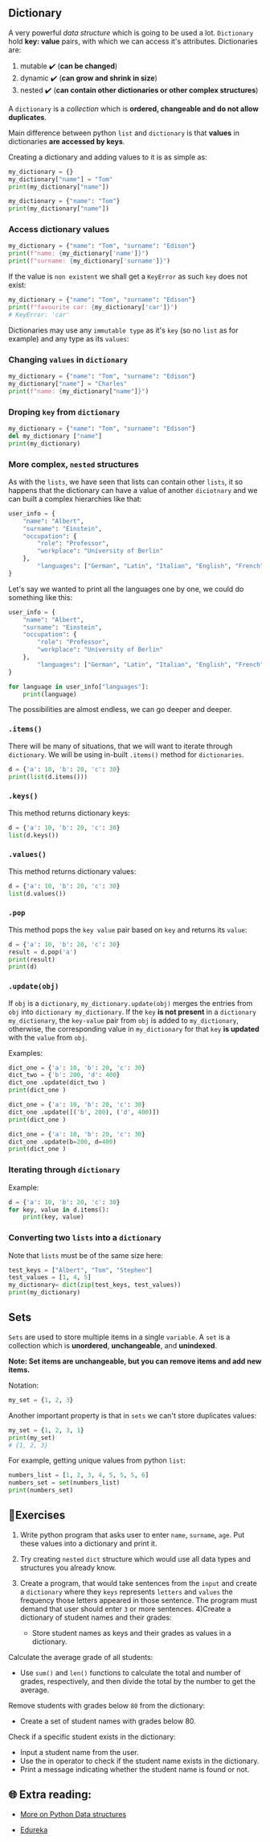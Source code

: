 ## Dictionary

A very powerful _data structure_ which is going to be used a lot. `Dictionary` hold **key: value** pairs, with which we can access it's attributes.
Dictionaries are: 

1. mutable ✔️ (**can be changed**)
1. dynamic ✔️ (**can grow and shrink in size**)
1. nested ✔️ (**can contain other dictionaries or other complex structures**)

A `dictionary` is a _collection_ which is **ordered, changeable and do not allow duplicates**.

Main difference between python `list` and `dictionary` is that **values** in dictionaries **are accessed by keys**.

Creating a dictionary and adding values to it is as simple as: 

```python
my_dictionary = {}
my_dictionary["name"] = "Tom"
print(my_dictionary["name"])
```

```python
my_dictionary = {"name": "Tom"}
print(my_dictionary["name"])
```

### Access dictionary values

```python
my_dictionary = {"name": "Tom", "surname": "Edison"}
print(f"name: {my_dictionary['name']}")
print(f"surname: {my_dictionary['surname']}")
```

If the value is `non existent` we shall get a `KeyError` as such `key` does not exist:

```python
my_dictionary = {"name": "Tom", "surname": "Edison"}
print(f"favourite car: {my_dictionary['car']}")
# KeyError: 'car'
```

Dictionaries may use any `immutable type` as it's `key` (so no `list` as for example) and any type as its `values`:
### Changing `values` in `dictionary`

```python
my_dictionary = {"name": "Tom", "surname": "Edison"}
my_dictionary["name"] = "Charles"
print(f"name: {my_dictionary["name"]}")
```

### Droping `key` from `dictionary`

```python
my_dictionary = {"name": "Tom", "surname": "Edison"}
del my_dictionary ["name"]
print(my_dictionary)
```


### More complex, `nested` structures 
As with the `lists`, we have seen that lists can contain other `lists`, it so happens that the dictionary can have a value of another `diciotnary` and we can built a complex hierarchies like that:

```python
user_info = {
	"name": "Albert",
	"surname": "Einstein",
	"occupation": {
		"role": "Professor",
		"workplace": "University of Berlin"
	},
        "languages": ["German", "Latin", "Italian", "English", "French"]
}
```

Let's say we wanted to print all the languages one by one, we could do something like this:

```python
user_info = {
	"name": "Albert",
	"surname": "Einstein",
	"occupation": {
		"role": "Professor",
		"workplace": "University of Berlin"
	},
        "languages": ["German", "Latin", "Italian", "English", "French"]
}

for language in user_info["languages"]:
    print(language)
```
The possibilities are almost endless, we can go deeper and deeper.


### `.items()`

There will be many of situations, that we will want to iterate through `dictionary`. We will be using in-built `.items()` method for `dictionaries`.

```python
d = {'a': 10, 'b': 20, 'c': 30}
print(list(d.items()))
```

### `.keys()`

This method returns dictionary keys:

```python
d = {'a': 10, 'b': 20, 'c': 30}
list(d.keys())
```

### `.values()`
This method returns dictionary values:

```python
d = {'a': 10, 'b': 20, 'c': 30}
list(d.values())
```

### `.pop`

This method pops the `key value` pair based on `key` and returns its `value`:


```python
d = {'a': 10, 'b': 20, 'c': 30}
result = d.pop('a')
print(result)
print(d)
```

### `.update(obj)`

If `obj` is a `dictionary`, `my_dictionary.update(obj)` merges the entries from `obj` into `dictionary my_dictionary`.
If the `key` **is not present** in a `dictionary` `my_dictionary`, the `key-value` pair from `obj` is added to `my_dictionary`,
otherwise, the corresponding value in `my_dictionary` for that `key` **is updated** with the `value` from `obj`.

Examples:

```python
dict_one = {'a': 10, 'b': 20, 'c': 30}
dict_two = {'b': 200, 'd': 400}
dict_one .update(dict_two )
print(dict_one )
```

```python
dict_one = {'a': 10, 'b': 20, 'c': 30}
dict_one .update([('b', 200), ('d', 400)])
print(dict_one )
```

```python
dict_one = {'a': 10, 'b': 20, 'c': 30}
dict_one .update(b=200, d=400)
print(dict_one )
```

### Iterating through `dictionary`

Example:
```python
d = {'a': 10, 'b': 20, 'c': 30}
for key, value in d.items():
    print(key, value)
```

### Converting two `lists` into a `dictionary`

Note that `lists` must be of the same size here:

```python
test_keys = ["Albert", "Tom", "Stephen"]
test_values = [1, 4, 5]
my_dictionary= dict(zip(test_keys, test_values))
print(my_dictionary)
```

## Sets

`Sets` are used to store multiple items in a single `variable`.
A `set` is a collection which is **unordered**, **unchangeable**, and **unindexed**.

**Note: Set items are unchangeable, but you can remove items and add new items.**

Notation:

```python
my_set = {1, 2, 3}
```


Another important property is that in `sets` we can't store duplicates values:

```python
my_set = {1, 2, 3, 1}
print(my_set)
# {1, 2, 3}
```

For example, getting unique values from python `list`:
```python
numbers_list = [1, 2, 3, 4, 5, 5, 5, 6]
numbers_set = set(numbers_list)
print(numbers_set)
```

## 🧠Exercises

1) Write python program that asks user to enter `name`, `surname`, `age`. Put these values into a dictionary and print it.
2) Try creating `nested` `dict` structure which would use all data types and structures you already know.
3) Create a program, that would take sentences from the `input` and create a `dictionary` where they `keys` represents `letters` and `values`
   the frequency those letters appeared in those sentence. The program must demand that user should enter `3` or more sentences. 
4)Create a dictionary of student names and their grades:

   - Store student names as keys and their grades as values in a dictionary.

  Calculate the average grade of all students:
   - Use `sum()` and `len()` functions to calculate the total and number of grades, respectively, and then divide the total by the number to get the 
     average.

  Remove students with grades below `80` from the dictionary:
   - Create a set of student names with grades below 80.

  Check if a specific student exists in the dictionary:
   - Input a student name from the user.
   - Use the in operator to check if the student name exists in the dictionary.
   - Print a message indicating whether the student name is found or not.


## 🌐  Extra reading:
* [More on Python Data structures](https://corporatefinanceinstitute.com/resources/data-science/python-data-structures/)

* [Edureka](https://www.edureka.co/blog/data-structures-in-python/)

